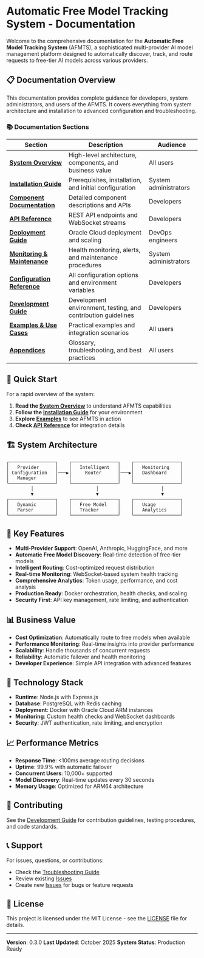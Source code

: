 # Automatic Free Model Tracking System - Documentation

Welcome to the comprehensive documentation for the **Automatic Free Model Tracking System** (AFMTS), a sophisticated multi-provider AI model management platform designed to automatically discover, track, and route requests to free-tier AI models across various providers.

## 📋 Documentation Overview

This documentation provides complete guidance for developers, system administrators, and users of the AFMTS. It covers everything from system architecture and installation to advanced configuration and troubleshooting.

### 📚 Documentation Sections

| Section | Description | Audience |
|---------|-------------|----------|
| [**System Overview**](architecture/overview.md) | High-level architecture, components, and business value | All users |
| [**Installation Guide**](installation/setup.md) | Prerequisites, installation, and initial configuration | System administrators |
| [**Component Documentation**](components/index.md) | Detailed component descriptions and APIs | Developers |
| [**API Reference**](api/index.md) | REST API endpoints and WebSocket streams | Developers |
| [**Deployment Guide**](deployment/index.md) | Oracle Cloud deployment and scaling | DevOps engineers |
| [**Monitoring & Maintenance**](monitoring/index.md) | Health monitoring, alerts, and maintenance procedures | System administrators |
| [**Configuration Reference**](configuration/index.md) | All configuration options and environment variables | Developers |
| [**Development Guide**](development/index.md) | Development environment, testing, and contribution guidelines | Developers |
| [**Examples & Use Cases**](examples/index.md) | Practical examples and integration scenarios | All users |
| [**Appendices**](appendices/index.md) | Glossary, troubleshooting, and best practices | All users |

## 🚀 Quick Start

For a rapid overview of the system:

1. **Read the [System Overview](architecture/overview.md)** to understand AFMTS capabilities
2. **Follow the [Installation Guide](installation/setup.md)** for your environment
3. **Explore [Examples](examples/index.md)** to see AFMTS in action
4. **Check [API Reference](api/index.md)** for integration details

## 🏗️ System Architecture

```
┌─────────────────┐    ┌─────────────────┐    ┌─────────────────┐
│   Provider      │    │   Intelligent   │    │   Monitoring    │
│ Configuration   │───▶│     Router      │───▶│   Dashboard     │
│   Manager       │    │                 │    │                 │
└─────────────────┘    └─────────────────┘    └─────────────────┘
         │                       │                       │
         ▼                       ▼                       ▼
┌─────────────────┐    ┌─────────────────┐    ┌─────────────────┐
│   Dynamic       │    │   Free Model    │    │   Usage         │
│   Parser        │    │   Tracker       │    │   Analytics     │
└─────────────────┘    └─────────────────┘    └─────────────────┘
```

## 🎯 Key Features

- **Multi-Provider Support**: OpenAI, Anthropic, HuggingFace, and more
- **Automatic Free Model Discovery**: Real-time detection of free-tier models
- **Intelligent Routing**: Cost-optimized request distribution
- **Real-time Monitoring**: WebSocket-based system health tracking
- **Comprehensive Analytics**: Token usage, performance, and cost analysis
- **Production Ready**: Docker orchestration, health checks, and scaling
- **Security First**: API key management, rate limiting, and authentication

## 📊 Business Value

- **Cost Optimization**: Automatically route to free models when available
- **Performance Monitoring**: Real-time insights into provider performance
- **Scalability**: Handle thousands of concurrent requests
- **Reliability**: Automatic failover and health monitoring
- **Developer Experience**: Simple API integration with advanced features

## 🔧 Technology Stack

- **Runtime**: Node.js with Express.js
- **Database**: PostgreSQL with Redis caching
- **Deployment**: Docker with Oracle Cloud ARM instances
- **Monitoring**: Custom health checks and WebSocket dashboards
- **Security**: JWT authentication, rate limiting, and encryption

## 📈 Performance Metrics

- **Response Time**: <100ms average routing decisions
- **Uptime**: 99.9% with automatic failover
- **Concurrent Users**: 10,000+ supported
- **Model Discovery**: Real-time updates every 30 seconds
- **Memory Usage**: Optimized for ARM64 architecture

## 🤝 Contributing

See the [Development Guide](development/index.md) for contribution guidelines, testing procedures, and code standards.

## 📞 Support

For issues, questions, or contributions:
- Check the [Troubleshooting Guide](appendices/troubleshooting.md)
- Review existing [Issues](../../issues)
- Create new [Issues](../../issues/new) for bugs or feature requests

## 📄 License

This project is licensed under the MIT License - see the [LICENSE](../../LICENSE) file for details.

---

**Version**: 0.3.0
**Last Updated**: October 2025
**System Status**: Production Ready